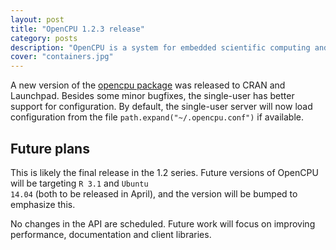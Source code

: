 ```yaml
---
layout: post
title: "OpenCPU 1.2.3 release"
category: posts
description: "OpenCPU is a system for embedded scientific computing and reproducible research. The OpenCPU HTTP API provides a middle layer interface to R. Either use the public servers or host your own."
cover: "containers.jpg"
---
```


A new version of the <a href="http://cran.r-project.org/web/packages/opencpu">opencpu package</a> was released to CRAN and Launchpad. Besides some minor bugfixes, the single-user has better support for configuration. By default, the single-user server will now load configuration from the file <code>path.expand("~/.opencpu.conf")</code> if available. 

## Future plans

This is likely the final release in the 1.2 series. Future versions of OpenCPU will be targeting <code>R 3.1</code> and <code>Ubuntu 14.04</code> (both to be released in April), and the version will be bumped to emphasize this. 

No changes in the API are scheduled. Future work will focus on improving performance, documentation and client libraries.  